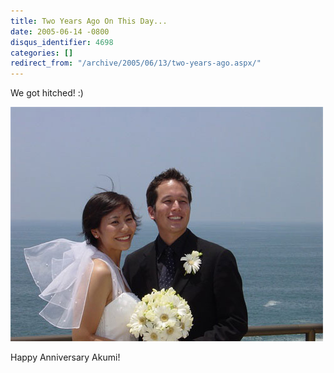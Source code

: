 ```yaml
---
title: Two Years Ago On This Day...
date: 2005-06-14 -0800
disqus_identifier: 4698
categories: []
redirect_from: "/archive/2005/06/13/two-years-ago.aspx/"
---
```


We got hitched! :)

![Wedding Day](/images/PhilAndAkumiWedding.jpg)

Happy Anniversary Akumi!

